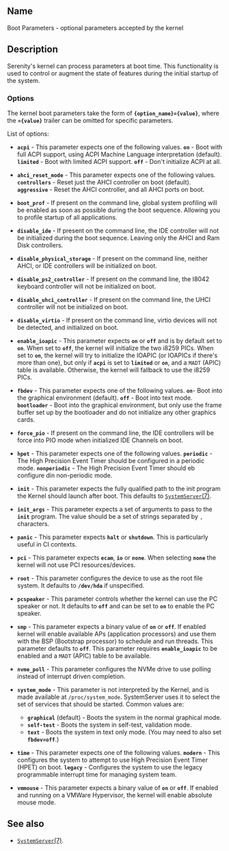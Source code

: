 ## Name

Boot Parameters - optional parameters accepted by the kernel

## Description

Serenity's kernel can process parameters at boot time.
This functionality is used to control or augment the state of features during the initial
startup of the system.

### Options

The kernel boot parameters take the form of **`{option_name}={value}`**, where the **`={value}`**
trailer can be omitted for specific parameters.

List of options:

* **`acpi`** - This parameter expects one of the following values. **`on`** - Boot with full ACPI support, using ACPI 
   Machine Language interpretation (default). **`limited`** - Boot with limited ACPI support. **`off`** - Don't initialize ACPI at all.

* **`ahci_reset_mode`** - This parameter expects one of the following values. **`controllers`** - Reset just the AHCI controller on boot (default).
   **`aggressive`** - Reset the AHCI controller, and all AHCI ports on boot.

* **`boot_prof`** - If present on the command line, global system profiling will be enabled
   as soon as possible during the boot sequence. Allowing you to profile startup of all applications.

* **`disable_ide`** - If present on the command line, the IDE controller will not be initialized
   during the boot sequence. Leaving only the AHCI and Ram Disk controllers.

* **`disable_physical_storage`** - If present on the command line, neither AHCI, or IDE controllers will be initialized on boot.
  
* **`disable_ps2_controller`** - If present on the command line, the I8042 keyboard controller will not be initialized on boot.
  
* **`disable_uhci_controller`** - If present on the command line, the UHCI controller will not be initialized on boot.

* **`disable_virtio`** - If present on the command line, virtio devices will not be detected, and initialized on boot.

* **`enable_ioapic`** - This parameter expects **`on`** or **`off`** and is by default set to **`on`**.
  When set to **`off`**, the kernel will initialize the two i8259 PICs.
  When set to **`on`**, the kernel will try to initialize the IOAPIC (or IOAPICs if there's more than one),
  but only if **`acpi`** is set to **`limited`** or **`on`**, and a `MADT` (APIC) table is available.
  Otherwise, the kernel will fallback to use the i8259 PICs.

* **`fbdev`** - This parameter expects one of the following values. **`on`**- Boot into the graphical environment (default). **`off`** - Boot into text mode. **`bootloader`** - Boot into the graphical environment, but only use the frame buffer set up by the bootloader and do not initialize any other graphics cards.

* **`force_pio`** - If present on the command line, the IDE controllers will be force into PIO mode when initialized IDE Channels on boot.

* **`hpet`** - This parameter expects one of the following values. **`periodic`** - The High Precision Event Timer should
  be configured in a periodic mode. **`nonperiodic`** - The High Precision Event Timer should eb configure din non-periodic mode.

* **`init`** - This parameter expects the fully qualified path to the init program the Kernel should launch after boot.
    This defaults to [`SystemServer`(7)](help://man/7/SystemServer).

* **`init_args`** - This parameter expects a set of arguments to pass to the **`init`** program.
  The value should be a set of strings separated by `,` characters.

* **`panic`** - This parameter expects **`halt`** or **`shutdown`**. This is particularly useful in CI contexts.

* **`pci`** - This parameter expects **`ecam`**, **`io`** or **`none`**. When selecting **`none`**
  the kernel will not use PCI resources/devices.

* **`root`** - This parameter configures the device to use as the root file system. It defaults to **`/dev/hda`** if unspecified.

* **`pcspeaker`** - This parameter controls whether the kernel can use the PC speaker or not. It defaults to **`off`** and can be set to **`on`** to enable the PC speaker.

* **`smp`** - This parameter expects a binary value of **`on`** or **`off`**. If enabled kernel will
  enable available APs (application processors) and use them with the BSP (Bootstrap processor) to
  schedule and run threads.
  This parameter defaults to **`off`**. This parameter requires **`enable_ioapic`** to be enabled
  and a `MADT` (APIC) table to be available.

* **`nvme_poll`** - This parameter configures the NVMe drive to use polling instead of interrupt driven completion.

* **`system_mode`** - This parameter is not interpreted by the Kernel, and is made available at `/proc/system_mode`. SystemServer uses it to select the set of services that should be started. Common values are:
  - **`graphical`** (default) - Boots the system in the normal graphical mode.
  - **`self-test`** - Boots the system in self-test, validation mode.
  - **`text`** - Boots the system in text only mode. (You may need to also set **`fbdev=off`**.)

* **`time`** - This parameter expects one of the following values. **`modern`** - This configures the system to attempt
  to use High Precision Event Timer (HPET) on boot. **`legacy`** - Configures the system to use the legacy programmable interrupt
  time for managing system team.
  
* **`vmmouse`** - This parameter expects a binary value of **`on`** or **`off`**. If enabled and
  running on a VMWare Hypervisor, the kernel will enable absolute mouse mode.

## See also

* [`SystemServer`(7)](help://man/7/SystemServer).
